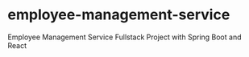 # employee-management-service
Employee Management Service Fullstack Project with Spring Boot and React
